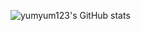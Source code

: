 ![yumyum123's GitHub stats](https://github-readme-stats.vercel.app/api?username=yumyum123&theme=vue&show_icons=true)
